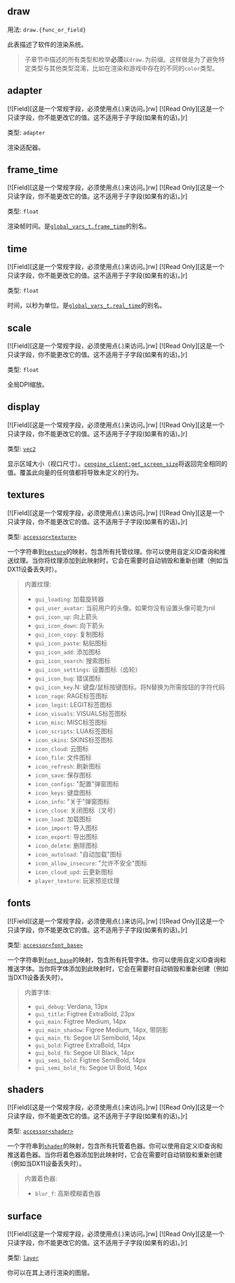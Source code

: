 ## draw

用法: `draw.{func_or_field}`

此表描述了软件的渲染系统。

> 子章节中描述的所有类型和枚举**必须**以`draw.`为前缀。这样做是为了避免特定类型与其他类型混淆，比如在渲染和游戏中存在的不同的`color`类型。

## adapter

[![Field][这是一个常规字段，必须使用点(.)来访问。]rw]
[![Read Only][这是一个只读字段，你不能更改它的值。这不适用于子字段(如果有的话)。]r]

类型: `adapter`

渲染适配器。

## frame_time

[![Field][这是一个常规字段，必须使用点(.)来访问。]rw]
[![Read Only][这是一个只读字段，你不能更改它的值。这不适用于子字段(如果有的话)。]r]

类型: `float`

渲染帧时间。是[`global_vars_t.frame_time`](/api/game/global-vars-t?id=frame_time "类型: float")的别名。

## time

[![Field][这是一个常规字段，必须使用点(.)来访问。]rw]
[![Read Only][这是一个只读字段，你不能更改它的值。这不适用于子字段(如果有的话)。]r]

类型: `float`

时间，以秒为单位。是[`global_vars_t.real_time`](/api/game/global-vars-t?id=real_time "类型: float")的别名。

## scale

[![Field][这是一个常规字段，必须使用点(.)来访问。]rw]
[![Read Only][这是一个只读字段，你不能更改它的值。这不适用于子字段(如果有的话)。]r]

类型: `float`

全局DPI缩放。

## display

[![Field][这是一个常规字段，必须使用点(.)来访问。]rw]
[![Read Only][这是一个只读字段，你不能更改它的值。这不适用于子字段(如果有的话)。]r]

类型: [`vec2`](/api/draw/common-types/vec2 "这是渲染系统中使用的2D向量类型。")

显示区域大小（视口尺寸）。[`cengine_client:get_screen_size`](/api/game/cengine-client?id=get_screen_size "返回客户端窗口屏幕大小。")将返回完全相同的值。覆盖此向量的任何值都将导致未定义的行为。

## textures

[![Field][这是一个常规字段，必须使用点(.)来访问。]rw]
[![Read Only][这是一个只读字段，你不能更改它的值。这不适用于子字段(如果有的话)。]r]

类型: [`accessor<texture>`](/api/draw/common-types/accessor "这种类型代表了一种安全访问映射的方式。")

一个字符串到[`texture`](/api/draw/managed/texture "这种类型代表一个纹理对象。")的映射，包含所有托管纹理。你可以使用自定义ID查询和推送纹理。当你将纹理添加到此映射时，它会在需要时自动销毁和重新创建（例如当DX11设备丢失时）。

> 内置纹理:
> * `gui_loading`: 加载旋转器
> * `gui_user_avatar`: 当前用户的头像。如果你没有设置头像可能为nil
> * `gui_icon_up`: 向上箭头
> * `gui_icon_down`: 向下箭头
> * `gui_icon_copy`: 复制图标
> * `gui_icon_paste`: 粘贴图标
> * `gui_icon_add`: 添加图标
> * `gui_icon_search`: 搜索图标
> * `gui_icon_settings`: 设置图标（齿轮）
> * `gui_icon_bug`: 错误图标
> * `gui_icon_key`.N: 键盘/鼠标按键图标。将N替换为所需按钮的字符代码
> * `icon_rage`: RAGE标签图标
> * `icon_legit`: LEGIT标签图标
> * `icon_visuals`: VISUALS标签图标
> * `icon_misc`: MISC标签图标
> * `icon_scripts`: LUA标签图标
> * `icon_skins`: SKINS标签图标
> * `icon_cloud`: 云图标
> * `icon_file`: 文件图标
> * `icon_refresh`: 刷新图标
> * `icon_save`: 保存图标
> * `icon_configs`: "配置"弹窗图标
> * `icon_keys`: 键盘图标
> * `icon_info`: "关于"弹窗图标
> * `icon_close`: 关闭图标（叉号）
> * `icon_load`: 加载图标
> * `icon_import`: 导入图标
> * `icon_export`: 导出图标
> * `icon_delete`: 删除图标
> * `icon_autoload`: "自动加载"图标
> * `icon_allow_insecure`: "允许不安全"图标
> * `icon_cloud_upd`: 云更新图标
> * `player_texture`: 玩家预览纹理

## fonts

[![Field][这是一个常规字段，必须使用点(.)来访问。]rw]
[![Read Only][这是一个只读字段，你不能更改它的值。这不适用于子字段(如果有的话)。]r]

类型: [`accessor<font_base>`](/api/draw/common-types/accessor "这种类型代表了一种安全访问映射的方式。")

一个字符串到[`font_base`](/api/draw/managed/font-base "这种类型代表字体类型的基类。你不能创建此类型的实例。请使用子类型。")的映射，包含所有托管字体。你可以使用自定义ID查询和推送字体。当你将字体添加到此映射时，它会在需要时自动销毁和重新创建（例如当DX11设备丢失时）。

> 内置字体:
> * `gui_debug`: Verdana, 13px
> * `gui_title`: Figtree ExtraBold, 23px
> * `gui_main`: Figtree Medium, 14px
> * `gui_main_shadow`: Figree Medium, 14px, 带阴影
> * `gui_main_fb`: Segoe UI Semibold, 14px
> * `gui_bold`: Figtree ExtraBold, 14px
> * `gui_bold_fb`: Segoe UI Black, 14px
> * `gui_semi_bold`: Figtree SemiBold, 14px
> * `gui_semi_bold_fb`: Segoe UI Bold, 14px

## shaders

[![Field][这是一个常规字段，必须使用点(.)来访问。]rw]
[![Read Only][这是一个只读字段，你不能更改它的值。这不适用于子字段(如果有的话)。]r]

类型: [`accessor<shader>`](/api/draw/common-types/accessor "这种类型代表了一种安全访问映射的方式。")

一个字符串到[`shader`](/api/draw/managed/shader "这种类型代表一个着色器。HLSL文档")的映射，包含所有托管着色器。你可以使用自定义ID查询和推送着色器。当你将着色器添加到此映射时，它会在需要时自动销毁和重新创建（例如当DX11设备丢失时）。

> 内置着色器:
> * `blur_f`: 高斯模糊着色器

## surface

[![Field][这是一个常规字段，必须使用点(.)来访问。]rw]
[![Read Only][这是一个只读字段，你不能更改它的值。这不适用于子字段(如果有的话)。]r]

类型: [`layer`](/api/draw/layer "图层是用于存储渲染命令以及顶点和索引数据的类型。这是推送形状和控制渲染状态的唯一方式。")

你可以在其上进行渲染的图层。